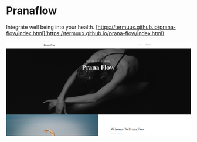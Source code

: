 # Pranaflow

Integrate well being into your health.
[https://termuux.github.io/prana-flow/index.html](https://termuux.github.io/prana-flow/index.html)

![Pranaflow](demo.png)
